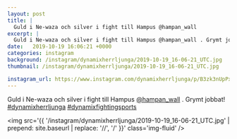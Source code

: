 ```yaml
---
layout: post
title: |
  Guld i Ne-waza och silver i fight till Hampus @hampan_wall 
excerpt: |
  Guld i Ne-waza och silver i fight till Hampus @hampan_wall . Grymt jobbat!  
date:   2019-10-19 16:06:21 +0000
categories: instagram
background: /instagram/dynamixherrljunga/2019-10-19_16-06-21_UTC.jpg
thumbnail: /instagram/dynamixherrljunga/2019-10-19_16-06-21_UTC.jpg

instagram_url: https://www.instagram.com/dynamixherrljunga/p/B3zk3nUpPxL
---
```

Guld i Ne-waza och silver i fight till Hampus [@hampan_wall](https://www.instagram.com/hampan_wall/) . Grymt jobbat! [#dynamixherrljunga](https://www.instagram.com/explore/tags/dynamixherrljunga/) [#dynamixfightingsports](https://www.instagram.com/explore/tags/dynamixfightingsports/)



<img src='{{ '/instagram/dynamixherrljunga/2019-10-19_16-06-21_UTC.jpg' | prepend: site.baseurl | replace: '//', '/' }}' class='img-fluid' />
